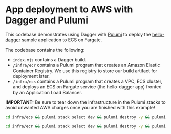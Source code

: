 # App deployment to AWS with Dagger and Pulumi

This codebase demonstrates using Dagger with [Pulumi](https://www.pulumi.com/) to deploy the [hello-dagger](https://github.com/dagger/hello-dagger) sample application to ECS on Fargate.

The codebase contains the following:

- `index.mjs` contains a Dagger build.
- `/infra/ecr` contains a Pulumi program that creates an Amazon Elastic Container Registry. We use this registry to store our build artifact for deployment later.
- `/infra/ecs` contains a Pulumi program that creates a VPC, ECS cluster, and deploys an ECS on Fargate service (the hello-dagger app) fronted by an Application Load Balancer.

**IMPORTANT:** Be sure to tear down the infrastructure in the Pulumi stacks to avoid unwanted AWS charges once you are finished with this example!

```bash
cd infra/ecs && pulumi stack select dev && pulumi destroy -y && pulumi stack rm dev -y && cd -
```

```bash
cd infra/ecr && pulumi stack select dev && pulumi destroy -y && pulumi stack rm dev -y && cd -
```
